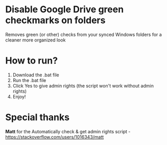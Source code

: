 # Disable Google Drive green checkmarks on folders
Removes green (or other) checks from your synced Windows folders for a cleaner more organized look

# How to run?
1. Download the .bat file
2. Run the .bat file
3. Click Yes to give admin rights (the script won't work without admin rights)
4. Enjoy!

# Special thanks
**Matt** for the Automatically check & get admin rights script - https://stackoverflow.com/users/1016343/matt
